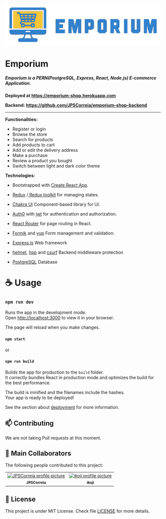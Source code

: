 
![image](https://github.com/JPSCorreia/e-commerce-frontend/blob/main/public/images/emporium-light.png?raw=true)


# Emporium

##### Emporium is a **PERN(PostgreSQL, Express, React, Node.js)** E-commerce Application.

**Deployed at https://emporium-shop.herokuapp.com**

**Backend: https://github.com/JPSCorreia/emporium-shop-backend**

---
**Functionalities:**

- Register or login
- Browse the store
- Search for products
- Add products to cart
- Add or edit the delivery address 
- Make a purchase
- Review a product you bought
- Switch between light and dark color theme


**Technologies:**

- Bootstrapped with [Create React App](https://github.com/facebook/create-react-app).
- [Redux](https://redux.js.org/) /[ Redux toolkit](https://redux-toolkit.js.org/) for managing states.
- [Chakra UI](https://chakra-ui.com/) Component-based library for UI.
- [Auth0](https://auth0.com/) with [jwt](https://jwt.io/) for authentication and authorization.
- [React Router](https://reactrouter.com/) for page routing in React.
- [Formik](https://formik.org/) and [yup](https://www.npmjs.com/package/yup) Form management and validation.

- [Express.js](https://expressjs.com/) Web framework
- [helmet](https://www.npmjs.com/package/helmet), [hpp](https://www.npmjs.com/package/hpp) and [csurf](https://www.npmjs.com/package/csurf) Backend middleware protection
- [PostgreSQL](https://www.postgresql.org/) Database


# ☕ Usage


### `npm run dev`

Runs the app in the development mode.\
Open [http://localhost:3000](http://localhost:3000) to view it in your browser.

The page will reload when you make changes.


#### `npm start`
or
#### `npm run build`

Builds the app for production to the `build` folder.\
It correctly bundles React in production mode and optimizes the build for the best performance.

The build is minified and the filenames include the hashes.\
Your app is ready to be deployed!

See the section about [deployment](https://facebook.github.io/create-react-app/docs/deployment) for more information.



## 📫 Contributing
We are not taking Pull requests at this moment.

## 🤝 Main Collaborators
The following people contributed to this project:

<table>
  <tr>
    <td align="center">
      <a href="https://github.com/JPSCorreia">
        <img src="https://avatars3.githubusercontent.com/u/80404631" width="100px;" alt="JPSCorreia profile picture"/><br>
        <sub>
          <b>JPSCorreia</b>
        </sub>
      </a>
    </td>
    <td align="center">
      <a href="https://github.com/ikoji">
        <img src="https://avatars.githubusercontent.com/u/9896751" width="100px;" alt="ikoji profile picture"/><br>
        <sub>
          <b>ikoji</b>
        </sub>
      </a>
    </td>
  </tr>
</table>

## 📝 License

This project is under MIT License. Check file [LICENSE](LICENSE) for more details.
